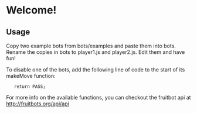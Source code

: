 # Welcome!

## Usage

Copy two example bots from bots/examples and paste them into bots. Rename the copies in
bots to player1.js and player2.js.  Edit them and have fun!

To disable one of the bots, add the following line of code to the start of its makeMove function:

       return PASS;

For more info on the available functions, you can checkout the fruitbot api at http://fruitbots.org/api/api

